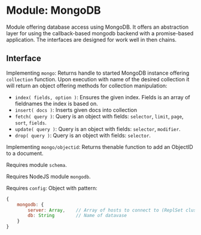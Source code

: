 # Module: MongoDB

Module offering database access using MongoDB. It offers an abstraction layer for using the callback-based mongodb backend with a promise-based application. The interfaces are designed for work well in then chains.


## Interface

Implementing ```mongo```: Returns handle to started MongoDB instance offering ```collection``` function. Upon execution with name of the desired collection it will return an object offering methods for collection manipulation:

 * ```index( fields, option )```: Ensures the given index. Fields is an array of fieldnames the index is based on. 
 * ```insert( docs )```: Inserts given docs into collection
 * ```fetch( query )```: Query is an object with fields: ```selector```, ```limit```, ```page```, ```sort```,  ```fields```. 
 * ```update( query )```: Query is an object with fields: ```selector```, ```modifier```. 
 * ```drop( query )```: Query is an object with fields: ```selector```. 

Implementing ```mongo/objectid```: Returns thenable function to add an ObjectID to a document.

Requires module ```schema```.

Requires NodeJS module ```mongodb```.

Requires ```config```: Object with pattern:
``` Javascript
{
	mongodb: {
		server: Array,    // Array of hosts to connect to (ReplSet cluster)
		db: String        // Name of datavase
	}
}
```

